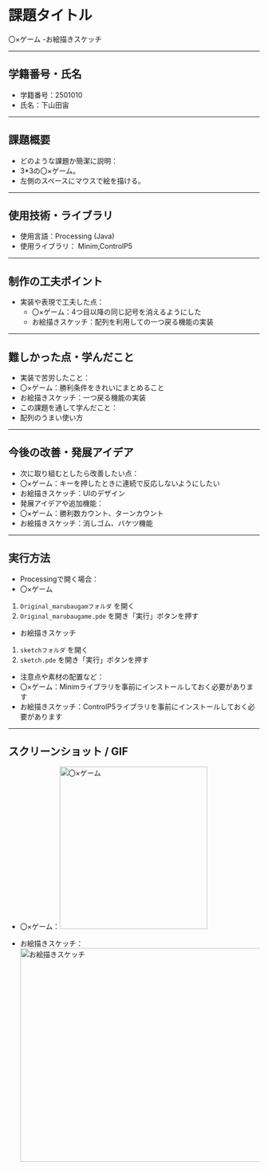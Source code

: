 
# 課題タイトル
〇×ゲーム
-お絵描きスケッチ

---

## 学籍番号・氏名
- 学籍番号：2501010
- 氏名：下山田宙

---

## 課題概要
- どのような課題か簡潔に説明：
 - 3*3の〇×ゲーム。
 - 左側のスペースにマウスで絵を描ける。

---

## 使用技術・ライブラリ
- 使用言語：Processing (Java)
- 使用ライブラリ：
  Minim,ControlP5

---

## 制作の工夫ポイント
- 実装や表現で工夫した点：
  - 〇×ゲーム：4つ目以降の同じ記号を消えるようにした
  - お絵描きスケッチ：配列を利用しての一つ戻る機能の実装

---

## 難しかった点・学んだこと
- 実装で苦労したこと：
 - 〇×ゲーム：勝利条件をきれいにまとめること
 - お絵描きスケッチ：一つ戻る機能の実装  
- この課題を通して学んだこと：
 - 配列のうまい使い方

---

## 今後の改善・発展アイデア
- 次に取り組むとしたら改善したい点：
 - 〇×ゲーム：キーを押したときに連続で反応しないようにしたい
 - お絵描きスケッチ：UIのデザイン
- 発展アイデアや追加機能：
 - 〇×ゲーム：勝利数カウント、ターンカウント
 - お絵描きスケッチ：消しゴム、バケツ機能

---

## 実行方法
- Processingで開く場合：
 - 〇×ゲーム
  1. `Original_marubaugamフォルダ` を開く
  2. `Original_marubaugame.pde` を開き「実行」ボタンを押す
 - お絵描きスケッチ
  1. `sketchフォルダ` を開く
  2. `sketch.pde` を開き「実行」ボタンを押す
- 注意点や素材の配置など：
 - 〇×ゲーム：Minimライブラリを事前にインストールしておく必要があります
 - お絵描きスケッチ：ControlP5ライブラリを事前にインストールしておく必要があります
---

## スクリーンショット / GIF
- 〇×ゲーム：<img width="296" height="326" alt="〇×ゲーム" src="https://github.com/user-attachments/assets/d2079daf-1c7a-4e5b-abff-7588d2b032cd" />

- お絵描きスケッチ：<img width="1000" height="429" alt="お絵描きスケッチ" src="https://github.com/user-attachments/assets/6cfb0237-8068-4db4-84ed-99849f3bf428" />

